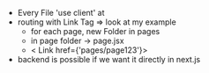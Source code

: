 

- Every File 'use client' at 
- routing with Link Tag => look at my example
  - for each page, new Folder in pages
  - in page folder -> page.jsx
  - < Link href={'pages/page123'}> 
- backend is possible if we want it directly in next.js